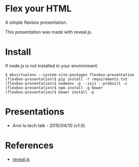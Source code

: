 # Flex your HTML

A simple flexbox presentation.

This presentation was made with reveal.js.

# Install

If node.js is not installed in your environment:

    $ mkvirtualenv --system-site-packages flexbox-presentation
    (flexbox-presentation)$ pip install -r requirements.txt
    (flexbox-presentation)$ nodeenv -p --iojs --prebuilt -c
    (flexbox-presentation)$ npm install -g bower
    (flexbox-presentation)$ bower install -p

# Presentations

* Anxi lu tech talk - 2015/04/10 (v1.0)

# References

* [reveal.js](https://github.com/hakimel/reveal.js)

